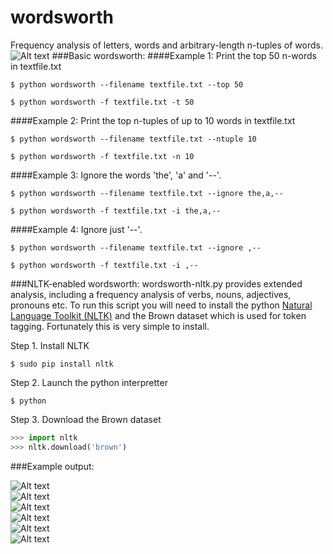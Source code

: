 wordsworth
==========
Frequency analysis of letters, words and arbitrary-length n-tuples of words.
![Alt text](/screenshots/screenshot5.png?raw=true "screenshot5.png")
###Basic wordsworth:
####Example 1: Print the top 50 n-words in textfile.txt
```
$ python wordsworth --filename textfile.txt --top 50
```

```
$ python wordsworth -f textfile.txt -t 50
```
####Example 2: Print the top n-tuples of up to 10 words in textfile.txt
```
$ python wordsworth --filename textfile.txt --ntuple 10
```
```
$ python wordsworth -f textfile.txt -n 10
```
####Example 3: Ignore the words 'the', 'a' and '--'.
```
$ python wordsworth --filename textfile.txt --ignore the,a,--
```
```
$ python wordsworth -f textfile.txt -i the,a,--
```
####Example 4: Ignore just '--'.
```
$ python wordsworth --filename textfile.txt --ignore ,--
```
```
$ python wordsworth -f textfile.txt -i ,--
```
###NLTK-enabled wordsworth:
wordsworth-nltk.py provides extended analysis, including a frequency analysis of verbs, nouns, adjectives, pronouns etc.
To run this script you will need to install the python [Natural Language Toolkit (NLTK)](https://github.com/nltk)
and the Brown dataset which is used for token tagging. Fortunately this is very simple to install.

Step 1. Install NLTK 
```
$ sudo pip install nltk
```
Step 2. Launch the python interpretter
```
$ python
```
Step 3. Download the Brown dataset
```python
>>> import nltk
>>> nltk.download('brown')
```

###Example output:

![Alt text](/screenshots/screenshot1.png?raw=true "screenshot1.png")
<br>
![Alt text](/screenshots/screenshot2.png?raw=true "screenshot2.png")
<br>
![Alt text](/screenshots/screenshot3.png?raw=true "screenshot3.png")
<br>
![Alt text](/screenshots/screenshot4.png?raw=true "screenshot4.png")
<br>
![Alt text](/screenshots/screenshot6.png?raw=true "screenshot6.png")
<br>
![Alt text](/screenshots/screenshot7.png?raw=true "screenshot7.png")
